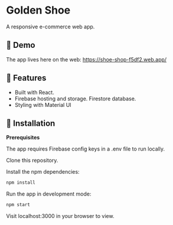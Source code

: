 # Golden Shoe

A responsive e-commerce web app.

## :seedling: Demo

The app lives here on the web: https://shoe-shop-f5df2.web.app/

## :art: Features

- Built with React.
- Firebase hosting and storage. Firestore database.
- Styling with Material UI

## :wrench: Installation

**Prerequisites**

The app requires Firebase config keys in a .env file to run locally.

Clone this repository.

Install the npm dependencies:

```bash
npm install
```

Run the app in development mode:

```bash
npm start
```

Visit localhost:3000 in your browser to view.
